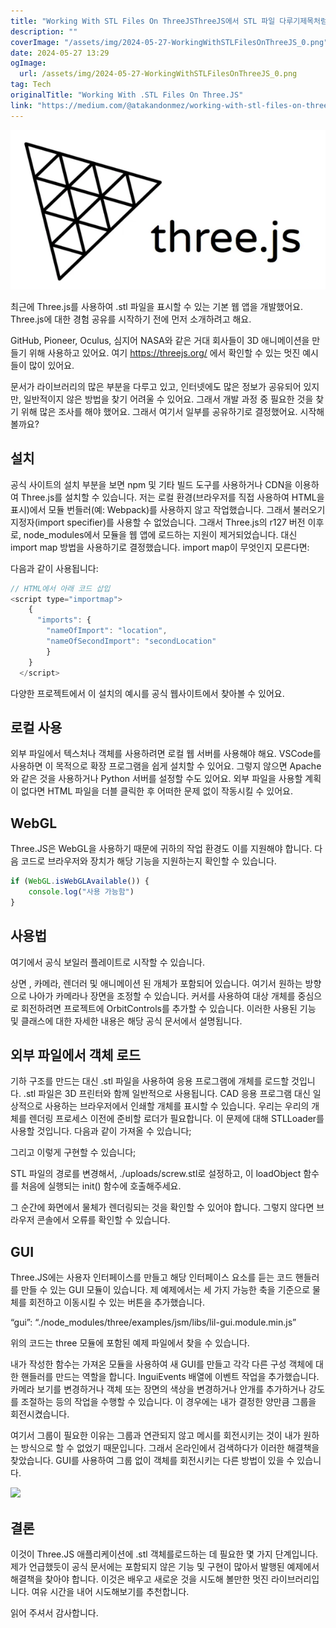 ```yaml
---
title: "Working With STL Files On ThreeJSThreeJS에서 STL 파일 다루기제목처럼 ThreeJS에서 STL 파일 작업하기"
description: ""
coverImage: "/assets/img/2024-05-27-WorkingWithSTLFilesOnThreeJS_0.png"
date: 2024-05-27 13:29
ogImage: 
  url: /assets/img/2024-05-27-WorkingWithSTLFilesOnThreeJS_0.png
tag: Tech
originalTitle: "Working With .STL Files On Three.JS"
link: "https://medium.com/@atakandonmez/working-with-stl-files-on-three-js-faf94988493b"
---
```



![image](/assets/img/2024-05-27-WorkingWithSTLFilesOnThreeJS_0.png)

최근에 Three.js를 사용하여 .stl 파일을 표시할 수 있는 기본 웹 앱을 개발했어요. Three.js에 대한 경험 공유를 시작하기 전에 먼저 소개하려고 해요.

GitHub, Pioneer, Oculus, 심지어 NASA와 같은 거대 회사들이 3D 애니메이션을 만들기 위해 사용하고 있어요. 여기 https://threejs.org/ 에서 확인할 수 있는 멋진 예시들이 많이 있어요.

문서가 라이브러리의 많은 부분을 다루고 있고, 인터넷에도 많은 정보가 공유되어 있지만, 일반적이지 않은 방법을 찾기 어려울 수 있어요. 그래서 개발 과정 중 필요한 것을 찾기 위해 많은 조사를 해야 했어요. 그래서 여기서 일부를 공유하기로 결정했어요. 시작해볼까요?

<div class="content-ad"></div>

## 설치

공식 사이트의 설치 부분을 보면 npm 및 기타 빌드 도구를 사용하거나 CDN을 이용하여 Three.js를 설치할 수 있습니다. 저는 로컬 환경(브라우저를 직접 사용하여 HTML을 표시)에서 모듈 번들러(예: Webpack)를 사용하지 않고 작업했습니다. 그래서 불러오기 지정자(import specifier)를 사용할 수 없었습니다. 그래서 Three.js의 r127 버전 이후로, node_modules에서 모듈을 웹 앱에 로드하는 지원이 제거되었습니다. 대신 import map 방법을 사용하기로 결정했습니다. import map이 무엇인지 모른다면:

다음과 같이 사용됩니다:

```js
// HTML에서 아래 코드 삽입
<script type="importmap">
    {
      "imports": {
        "nameOfImport": "location",
        "nameOfSecondImport": "secondLocation"
        }      
    }
  </script>
```

<div class="content-ad"></div>


다양한 프로젝트에서 이 설치의 예시를 공식 웹사이트에서 찾아볼 수 있어요.

## 로컬 사용

외부 파일에서 텍스처나 객체를 사용하려면 로컬 웹 서버를 사용해야 해요. VSCode를 사용하면 이 목적으로 확장 프로그램을 쉽게 설치할 수 있어요. 그렇지 않으면 Apache와 같은 것을 사용하거나 Python 서버를 설정할 수도 있어요. 외부 파일을 사용할 계획이 없다면 HTML 파일을 더블 클릭한 후 어떠한 문제 없이 작동시킬 수 있어요.

## WebGL

<div class="content-ad"></div>

Three.JS은 WebGL을 사용하기 때문에 귀하의 작업 환경도 이를 지원해야 합니다. 다음 코드로 브라우저와 장치가 해당 기능을 지원하는지 확인할 수 있습니다.

```js
if (WebGL.isWebGLAvailable()) {
    console.log("사용 가능함")
}
```

## 사용법

여기에서 공식 보일러 플레이트로 시작할 수 있습니다.

<div class="content-ad"></div>

상면 , 카메라, 렌더러 및 애니메이션 된 개체가 포함되어 있습니다. 여기서 원하는 방향으로 나아가 카메라나 장면을 조정할 수 있습니다. 커서를 사용하여 대상 개체를 중심으로 회전하려면 프로젝트에 OrbitControls를 추가할 수 있습니다. 이러한 사용된 기능 및 클래스에 대한 자세한 내용은 해당 공식 문서에서 설명됩니다.

## 외부 파일에서 객체 로드

기하 구조를 만드는 대신 .stl 파일을 사용하여 응용 프로그램에 개체를 로드할 것입니다. .stl 파일은 3D 프린터와 함께 일반적으로 사용됩니다. CAD 응용 프로그램 대신 일상적으로 사용하는 브라우저에서 인쇄할 개체를 표시할 수 있습니다. 우리는 우리의 개체를 렌더링 프로세스 이전에 준비할 로더가 필요합니다. 이 문제에 대해 STLLoader를 사용할 것입니다. 다음과 같이 가져올 수 있습니다;

그리고 이렇게 구현할 수 있습니다;

<div class="content-ad"></div>

STL 파일의 경로를 변경해서, ./uploads/screw.stl로 설정하고, 이 loadObject 함수를 처음에 실행되는 init() 함수에 호출해주세요.

그 순간에 화면에서 물체가 렌더링되는 것을 확인할 수 있어야 합니다. 그렇지 않다면 브라우저 콘솔에서 오류를 확인할 수 있습니다.

## GUI

Three.JS에는 사용자 인터페이스를 만들고 해당 인터페이스 요소를 듣는 코드 핸들러를 만들 수 있는 GUI 모듈이 있습니다. 제 예제에서는 세 가지 가능한 축을 기준으로 물체를 회전하고 이동시킬 수 있는 버튼을 추가했습니다.

<div class="content-ad"></div>

“gui”: “./node_modules/three/examples/jsm/libs/lil-gui.module.min.js”

위의 코드는 three 모듈에 포함된 예제 파일에서 찾을 수 있습니다.

내가 작성한 함수는 가져온 모듈을 사용하여 새 GUI를 만들고 각각 다른 구성 객체에 대한 핸들러를 만드는 역할을 합니다. InguiEvents 배열에 이벤트 작업을 추가했습니다. 카메라 보기를 변경하거나 객체 또는 장면의 색상을 변경하거나 안개를 추가하거나 강도를 조절하는 등의 작업을 수행할 수 있습니다. 이 경우에는 내가 결정한 양만큼 그룹을 회전시켰습니다.

여기서 그룹이 필요한 이유는 그룹과 연관되지 않고 메시를 회전시키는 것이 내가 원하는 방식으로 할 수 없었기 때문입니다. 그래서 온라인에서 검색하다가 이러한 해결책을 찾았습니다. GUI를 사용하여 그룹 없이 객체를 회전시키는 다른 방법이 있을 수 있습니다.

<div class="content-ad"></div>

<img src="https://miro.medium.com/v2/resize:fit:1400/1*QT2uHwTmjn9Pb760V3NZlQ.gif" />

## 결론

이것이 Three.JS 애플리케이션에 .stl 객체를로드하는 데 필요한 몇 가지 단계입니다. 제가 언급했듯이 공식 문서에는 포함되지 않은 기능 및 구현이 많아서 발행된 예제에서 해결책을 찾아야 합니다. 이것은 배우고 새로운 것을 시도해 볼만한 멋진 라이브러리입니다. 여유 시간을 내어 시도해보기를 추천합니다.

읽어 주셔서 감사합니다.